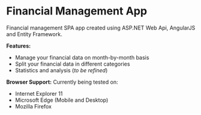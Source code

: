 Financial Management App
=============

Financial management SPA app created using ASP.NET Web Api, AngularJS and Entity Framework.

**Features:**

  * Manage your financial data on month-by-month basis
  * Split your financial data in different categories
  * Statistics and analysis (*to be refined*)

**Browser Support:**
Currently being tested on:

  * Internet Explorer 11
  * Microsoft Edge (Mobile and Desktop)
  * Mozilla Firefox